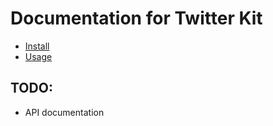 # Documentation for Twitter Kit

- [Install](install.md)
- [Usage](usage.md)

## TODO:

- API documentation

